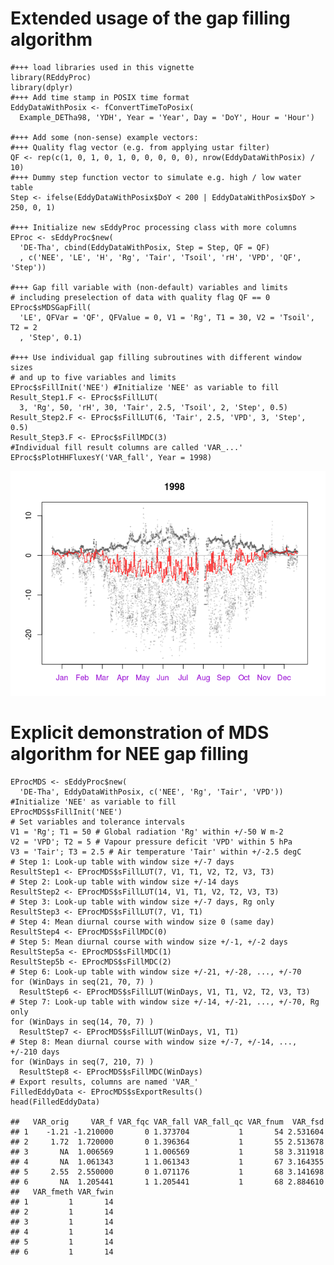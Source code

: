 Extended usage of the gap filling algorithm
===========================================

    #+++ load libraries used in this vignette
    library(REddyProc)
    library(dplyr)
    #+++ Add time stamp in POSIX time format
    EddyDataWithPosix <- fConvertTimeToPosix(
      Example_DETha98, 'YDH', Year = 'Year', Day = 'DoY', Hour = 'Hour')

    #+++ Add some (non-sense) example vectors:
    #+++ Quality flag vector (e.g. from applying ustar filter)
    QF <- rep(c(1, 0, 1, 0, 1, 0, 0, 0, 0, 0), nrow(EddyDataWithPosix) / 10)
    #+++ Dummy step function vector to simulate e.g. high / low water table
    Step <- ifelse(EddyDataWithPosix$DoY < 200 | EddyDataWithPosix$DoY > 250, 0, 1)

    #+++ Initialize new sEddyProc processing class with more columns
    EProc <- sEddyProc$new(
      'DE-Tha', cbind(EddyDataWithPosix, Step = Step, QF = QF)
      , c('NEE', 'LE', 'H', 'Rg', 'Tair', 'Tsoil', 'rH', 'VPD', 'QF', 'Step'))

    #+++ Gap fill variable with (non-default) variables and limits
    # including preselection of data with quality flag QF == 0
    EProc$sMDSGapFill(
      'LE', QFVar = 'QF', QFValue = 0, V1 = 'Rg', T1 = 30, V2 = 'Tsoil', T2 = 2
      , 'Step', 0.1)

    #+++ Use individual gap filling subroutines with different window sizes
    # and up to five variables and limits
    EProc$sFillInit('NEE') #Initialize 'NEE' as variable to fill
    Result_Step1.F <- EProc$sFillLUT(
      3, 'Rg', 50, 'rH', 30, 'Tair', 2.5, 'Tsoil', 2, 'Step', 0.5)
    Result_Step2.F <- EProc$sFillLUT(6, 'Tair', 2.5, 'VPD', 3, 'Step', 0.5)
    Result_Step3.F <- EProc$sFillMDC(3)
    #Individual fill result columns are called 'VAR_...'
    EProc$sPlotHHFluxesY('VAR_fall', Year = 1998)

![](gapFilling_files/figure-markdown_strict/ex2b-1.png)

Explicit demonstration of MDS algorithm for NEE gap filling
===========================================================

    EProcMDS <- sEddyProc$new(
      'DE-Tha', EddyDataWithPosix, c('NEE', 'Rg', 'Tair', 'VPD'))
    #Initialize 'NEE' as variable to fill
    EProcMDS$sFillInit('NEE')
    # Set variables and tolerance intervals
    V1 = 'Rg'; T1 = 50 # Global radiation 'Rg' within +/-50 W m-2
    V2 = 'VPD'; T2 = 5 # Vapour pressure deficit 'VPD' within 5 hPa
    V3 = 'Tair'; T3 = 2.5 # Air temperature 'Tair' within +/-2.5 degC
    # Step 1: Look-up table with window size +/-7 days
    ResultStep1 <- EProcMDS$sFillLUT(7, V1, T1, V2, T2, V3, T3)
    # Step 2: Look-up table with window size +/-14 days
    ResultStep2 <- EProcMDS$sFillLUT(14, V1, T1, V2, T2, V3, T3)
    # Step 3: Look-up table with window size +/-7 days, Rg only
    ResultStep3 <- EProcMDS$sFillLUT(7, V1, T1)
    # Step 4: Mean diurnal course with window size 0 (same day)
    ResultStep4 <- EProcMDS$sFillMDC(0)
    # Step 5: Mean diurnal course with window size +/-1, +/-2 days
    ResultStep5a <- EProcMDS$sFillMDC(1)
    ResultStep5b <- EProcMDS$sFillMDC(2)
    # Step 6: Look-up table with window size +/-21, +/-28, ..., +/-70
    for (WinDays in seq(21, 70, 7) ) 
      ResultStep6 <- EProcMDS$sFillLUT(WinDays, V1, T1, V2, T2, V3, T3)
    # Step 7: Look-up table with window size +/-14, +/-21, ..., +/-70, Rg only
    for (WinDays in seq(14, 70, 7) ) 
      ResultStep7 <- EProcMDS$sFillLUT(WinDays, V1, T1)
    # Step 8: Mean diurnal course with window size +/-7, +/-14, ..., +/-210 days
    for (WinDays in seq(7, 210, 7) ) 
      ResultStep8 <- EProcMDS$sFillMDC(WinDays)
    # Export results, columns are named 'VAR_'
    FilledEddyData <- EProcMDS$sExportResults()
    head(FilledEddyData)

    ##   VAR_orig     VAR_f VAR_fqc VAR_fall VAR_fall_qc VAR_fnum  VAR_fsd
    ## 1    -1.21 -1.210000       0 1.373704           1       54 2.531604
    ## 2     1.72  1.720000       0 1.396364           1       55 2.513678
    ## 3       NA  1.006569       1 1.006569           1       58 3.311918
    ## 4       NA  1.061343       1 1.061343           1       67 3.164355
    ## 5     2.55  2.550000       0 1.071176           1       68 3.141698
    ## 6       NA  1.205441       1 1.205441           1       68 2.884610
    ##   VAR_fmeth VAR_fwin
    ## 1         1       14
    ## 2         1       14
    ## 3         1       14
    ## 4         1       14
    ## 5         1       14
    ## 6         1       14
